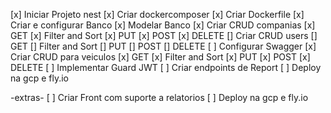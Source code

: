 
[x] Iniciar Projeto nest
[x] Criar dockercomposer
[x] Criar Dockerfile
[x] Criar e configurar Banco
[x] Modelar Banco
[x] Criar CRUD companias
    [x] GET
        [x] Filter and Sort
    [x] PUT
    [x] POST
    [x] DELETE
[] Criar CRUD users
    [] GET
        [] Filter and Sort
    [] PUT
    [] POST
    [] DELETE
[ ] Configurar Swagger
[x] Criar CRUD para veiculos
    [x] GET
        [x] Filter and Sort
    [x] PUT
    [x] POST
    [x] DELETE
[ ] Implementar Guard JWT
[ ] Criar endpoints de Report
[ ] Deploy na gcp e fly.io

-extras-
[ ] Criar Front com suporte a relatorios
[ ] Deploy na gcp e fly.io